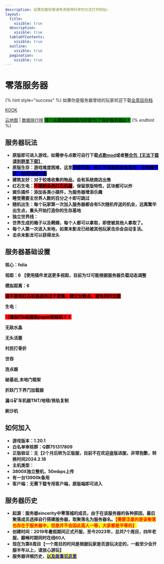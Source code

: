```yaml
---
description: 如果加载较慢请考虑使用科学的方式打开网站~
layout:
  title:
    visible: true
  description:
    visible: true
  tableOfContents:
    visible: true
  outline:
    visible: true
  pagination:
    visible: true
---
```


# 零落服务器

{% hint style="success" %}
如果你是服务器曾经的玩家欢迎下载[全周目存档](https://pan.baidu.com/s/1Y5ynCU6yQujJsVbC3CaPIQ?pwd=48gy)

[KOOK](https://kook.top/G93qPs)&#x20;

[云地图](https://map.sakuracat.site/) | [数据排行榜](https://rank.sakuracat.site/) <mark style="background-color:green;">注：从美国绕回国内较慢!为了保护服务器ip！</mark>
{% endhint %}

## 服务器玩法

* **原版即可进入游戏，如需参与点歌可自行下载**[**点歌mod**](cha-jian-jiao-cheng/za-xiang/dian-ge-cha-jian.md)**或者**[**整合包【无法下载请到群里下载】**](https://drive.google.com/file/d/1pVplyqahm7MDZfYoUtrMhvmsvMW41FeJ/view?usp=drive\_link)
* **原版生存：游戏难度困难，这里**<mark style="background-color:blue;">**没有传送，死亡不掉落但会有惩罚，没有箱子锁，使用地狱交通**</mark>
* **建筑友好：对于较难收集的物品，会有系统商店出售**
* **红石生电：**<mark style="background-color:red;">**不限制各类红石机器**</mark>**，保留原版特性，区块都可以炸**
* **娱乐插件：添加各类小插件，为服务器增添乐趣**
* **睡觉需要主世界人数的百分之十即可跳过**
* **随机出生：每个玩家第一次加入服务器都会有5次随机传送的机会，远离繁华出生点，重头开始打造你的生存基地**
* **独立世界线：**
* **世界生成的箱子以及鞘翅，每个人都可以拿取，即使被其他人拿取了。**
* **每个人第一次进入末地，如果末影龙已经被其他玩家击杀会自动复活。**
* **击杀末影龙可以获得龙头**

## 服务器基础设置

**核心：folia**

**视距：6 【使用插件发送更多视距，目前为12可能根据服务器负载动态调整**

**模拟距离：6**

<mark style="background-color:red;">**请不要将红石机器造的过于密集，建议分散点，避免同时加载**</mark>

**生电：**

<mark style="background-color:red;">**（请自行b站搜索paper刷线机！！**</mark>

**无敌水晶**

**无头活塞**

**村民打骨折**

**世吞**

**连点器**

**破基岩,末地门框架**

**折跃门下界门加载器**

**漏斗矿车机器TNT/地毯/铁轨复制**

**刷沙机**

## 如何加入

* **游戏版本：1.20.1**
* **白名单审核群：Q群751317809**
* **正版验证：无【2个月后转为正版服，目前不在欢迎盗版进服，非常抱歉，转换时间2024.2.18**
* **主机类型：**
* **3800X独立整机，50mbps上传**
* **有一台13900k备用**
* **客户端：无需下载专用客户端，原版端即可进入**

## 服务器历史

* **起源：服务器sincerity中零落城的成员，由于在该服务器的各种原因，最后聚落成员选择自行搭建服务器，取聚落名为服务器名。**<mark style="color:red;">**【需要注意的是该聚落也存在于服务器中，但是并不会因此高人一等，大家都是平等的】**</mark>
* **创建时间：2019年暑假期间正式开服，至今2023年，总共7个周目，四年老服，巅峰时期同时在线60人**
* **现在为第8周目【一个周目的时间是根据玩家是否游玩决定的，一般至少会开服半年以上，请放心游玩】**
* **服务器详细历史，**[<mark style="color:blue;">**以及故事见这里**</mark>](https://docs.qq.com/doc/DWVdCbkdOSU1QeWF2)



